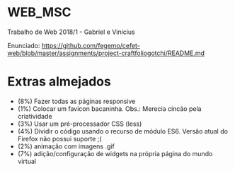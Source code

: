 # WEB_MSC
Trabalho de Web 2018/1 - Gabriel e Vinicius

Enunciado: https://github.com/fegemo/cefet-web/blob/master/assignments/project-craftfoliogotchi/README.md

# Extras almejados
* (8%) Fazer todas as páginas responsive
* (1%) Colocar um favicon bacaninha. Obs.: Merecia cincão pela criatividade
* (3%) Usar um pré-processador CSS (less)
* (4%) Dividir o código usando o recurso de módulo ES6. Versão atual do Firefox não possui suporte ;(
* (2%) animação com imagens .gif
* (7%) adição/configuração de widgets na própria página do mundo virtual
